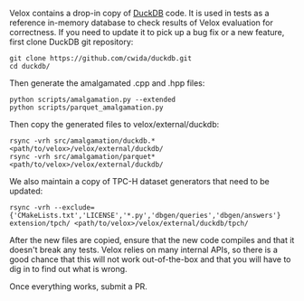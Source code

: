 Velox contains a drop-in copy of [DuckDB](https://duckdb.org/) code. It is
used in tests as a reference in-memory database to check results of Velox
evaluation for correctness. If you need to update it to pick up a bug fix or
a new feature, first clone DuckDB git repository:

    git clone https://github.com/cwida/duckdb.git
    cd duckdb/

Then generate the amalgamated .cpp and .hpp files:

    python scripts/amalgamation.py --extended
    python scripts/parquet_amalgamation.py

Then copy the generated files to velox/external/duckdb:

    rsync -vrh src/amalgamation/duckdb.* <path/to/velox>/velox/external/duckdb/
    rsync -vrh src/amalgamation/parquet* <path/to/velox>/velox/external/duckdb/

We also maintain a copy of TPC-H dataset generators that need to be updated:

    rsync -vrh --exclude={'CMakeLists.txt','LICENSE','*.py','dbgen/queries','dbgen/answers'} extension/tpch/ <path/to/velox>/velox/external/duckdb/tpch/

After the new files are copied, ensure that the new code compiles and that it
doesn't break any tests. Velox relies on many internal APIs, so there is a good
chance that this will not work out-of-the-box and that you will have to dig in
to find out what is wrong.

Once everything works, submit a PR.
